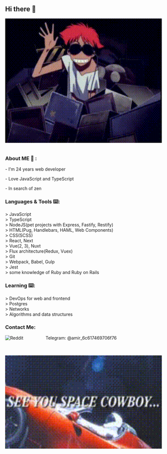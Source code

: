 <h2>Hi there 👋</h2>

<div align="center">
<img height="400" width="100%" alt="GIF" align="center" src="./assets/cowboy-bebop-ed.gif">
</div>

</br>
<h3>About ME 💬 :</h3>
<p>- I'm 24 years web developer</p>
<p>- Love JavaScript and TypeScript</p>
<p>- In search of zen</p>

<h3>Languages & Tools ⌨️:</h3>
> JavaScript</br>
> TypeScript</br>
> NodeJS(pet projects with Express, Fastify, Restify)</br>
> HTML(Pug, Handlebars, HAML, Web Components)</br>
> CSS(SCSS)</br>
> React, Next</br>
> Vue(2, 3), Nuxt</br>
> Flux architecture(Redux, Vuex)</br>
> Git</br>
> Webpack, Babel, Gulp</br>
> Jest</br>
> some knowledge of Ruby and Ruby on Rails</br

</br>
<h3>Learning ⌨️:</h3>
> DevOps for web and frontend</br>
> Postgres</br>
> Networks</br>
> Algorithms and data structures
</br>

<h3>Contact Me:</h3>
<p>
Telegram:
<img align="left" alt=" Reddit" width="130" hight="100" src="https://texterra.ru/upload/iblock/478/51h85qin2ayij6u9odq0xk4rtm6w5ta4/anons.webp" />
@amir_6c617469706f76
</p>
</br>
</br>

<div align="center">
<img height="300" width="100%" alt="GIF" align="center" src="./assets/see-you-space-cowboy.gif">
</div>
